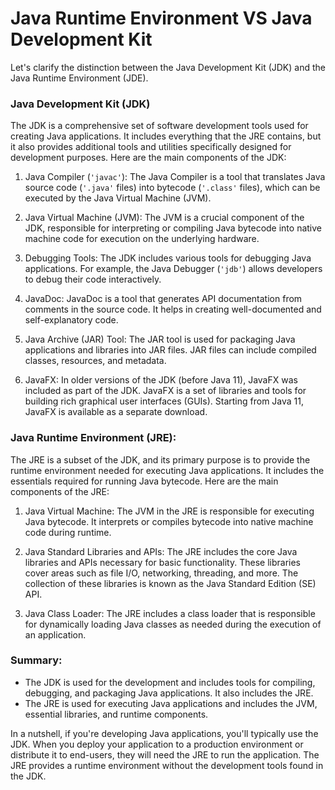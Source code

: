 # Java Runtime Environment VS Java Development Kit

Let's clarify the distinction between the Java Development Kit (JDK) and the Java Runtime
Environment (JDE).

### Java Development Kit (JDK)
The JDK is a comprehensive set of software development tools used for creating Java applications.
It includes everything that the JRE contains, but it also provides additional tools and
utilities specifically designed for development purposes. Here are the main components of the
JDK:

1. Java Compiler (`'javac'`):
The Java Compiler is a tool that translates Java source code (`'.java'` files) into bytecode
(`'.class'` files), which can be executed by the Java Virtual Machine (JVM).

2. Java Virtual Machine (JVM):
The JVM is a crucial component of the JDK, responsible for interpreting or compiling Java
bytecode into native machine code for execution on the underlying hardware.

3. Debugging Tools:
The JDK includes various tools for debugging Java applications. For example, the Java Debugger
(`'jdb'`) allows developers to debug their code interactively.

4. JavaDoc:
JavaDoc is a tool that generates API documentation from comments in the source code. It helps
in creating well-documented and self-explanatory code.

5. Java Archive (JAR) Tool:
The JAR tool is used for packaging Java applications and libraries into JAR files. JAR files
can include compiled classes, resources, and metadata.

6. JavaFX:
In older versions of the JDK (before Java 11), JavaFX was included as part of the JDK. JavaFX
is a set of libraries and tools for building rich graphical user interfaces (GUIs). Starting
from Java 11, JavaFX is available as a separate download.

### Java Runtime Environment (JRE):
The JRE is a subset of the JDK, and its primary purpose is to provide the runtime environment
needed for executing Java applications. It includes the essentials required for running Java
bytecode. Here are the main components of the JRE:

1. Java Virtual Machine:
The JVM in the JRE is responsible for executing Java bytecode. It interprets or compiles
bytecode into native machine code during runtime.

2. Java Standard Libraries and APIs:
The JRE includes the core Java libraries and APIs necessary for basic functionality. These
libraries cover areas such as file I/O, networking, threading, and more. The collection of
these libraries is known as the Java Standard Edition (SE) API.

3. Java Class Loader:
The JRE includes a class loader that is responsible for dynamically loading Java classes as
needed during the execution of an application.

### Summary:
- The JDK is used for the development and includes tools for compiling, debugging, and
packaging Java applications. It also includes the JRE.
- The JRE is used for executing Java applications and includes the JVM, essential libraries,
and runtime components.

In a nutshell, if you're developing Java applications, you'll typically use the JDK. When you
deploy your application to a production environment or distribute it to end-users, they will
need the JRE to run the application. The JRE provides a runtime environment without the
development tools found in the JDK.
